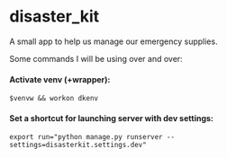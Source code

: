 # disaster_kit

A small app to help us manage our emergency supplies.


Some commands I will be using over and over:


#### Activate venv (+wrapper):
```
$venvw && workon dkenv
```

#### Set a shortcut for launching server with dev settings:
```
export run="python manage.py runserver --settings=disasterkit.settings.dev"
```
